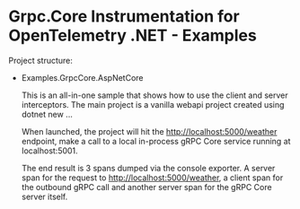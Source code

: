 # Grpc.Core Instrumentation for OpenTelemetry .NET - Examples

Project structure:

* Examples.GrpcCore.AspNetCore

  This is an all-in-one sample that shows how to use the client and server
  interceptors. The main project is a vanilla webapi project created
  using dotnet new ...

  When launched, the project will hit the <http://localhost:5000/weather>
  endpoint, make a call to a local in-process gRPC Core service running at
  localhost:5001.

  The end result is 3 spans dumped via the console exporter. A server span for
  the request to <http://localhost:5000/weather>, a client span for the outbound
  gRPC call and another server span for the gRPC Core server itself.
